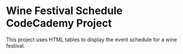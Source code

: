# Wine Festival Schedule CodeCademy Project
This project uses HTML tables to display the event schedule for a wine festival.